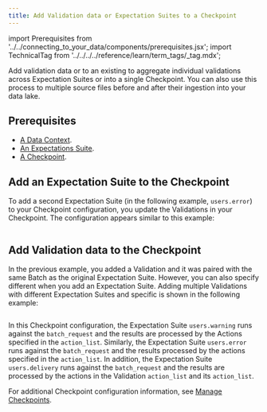 ```yaml
---
title: Add Validation data or Expectation Suites to a Checkpoint
---
```


import Prerequisites from '../../connecting_to_your_data/components/prerequisites.jsx';
import TechnicalTag from '../../../../reference/learn/term_tags/_tag.mdx';

Add validation data or <TechnicalTag tag="expectation_suite" text="Expectation Suites" /> to an existing <TechnicalTag tag="checkpoint" text="Checkpoint" /> to aggregate individual validations across Expectation Suites or <TechnicalTag tag="datasource" text="Data Sources" /> into a single Checkpoint. You can also use this process to <TechnicalTag tag="validation" text="Validate" /> multiple source files before and after their ingestion into your data lake.

## Prerequisites

<Prerequisites>

- [A Data Context](/oss/guides/setup/configuring_data_contexts/instantiating_data_contexts/instantiate_data_context.md).
- [An Expectations Suite](/oss/guides/expectations/how_to_create_and_edit_expectations_with_instant_feedback_from_a_sample_batch_of_data.md).
- [A Checkpoint](./how_to_create_a_new_checkpoint.md).

</Prerequisites>

## Add an Expectation Suite to the Checkpoint

To add a second Expectation Suite (in the following example, `users.error`) to your Checkpoint configuration, you update the Validations in your Checkpoint.  The configuration appears similar to this example:

```python title="Python" name="version-0.18 docs/docusaurus/docs/oss/guides/validation/checkpoints/how_to_add_validations_data_or_suites_to_a_checkpoint.py add_expectation_suite"
```

## Add Validation data to the Checkpoint

In the previous example, you added a Validation and it was paired with the same Batch as the original Expectation Suite.  However, you can also specify different <TechnicalTag tag="batch_request" text="Batch Requests" /> when you add an Expectation Suite.  Adding multiple Validations with different Expectation Suites and specific <TechnicalTag tag="action" text="Actions" /> is shown in the following example:

```python title="Python" name="version-0.18 docs/docusaurus/docs/oss/guides/validation/checkpoints/how_to_add_validations_data_or_suites_to_a_checkpoint.py add_validation"
```

In this Checkpoint configuration, the Expectation Suite `users.warning` runs against the `batch_request` and the results are processed by the Actions specified in the `action_list`. Similarly, the Expectation Suite `users.error` runs against the `batch_request` and the results processed by the actions specified in the `action_list`. In addition, the Expectation Suite `users.delivery` runs against the `batch_request` and the results are processed by the actions in the Validation `action_list` and its `action_list`.

For additional Checkpoint configuration information, see [Manage Checkpoints](./checkpoint_lp.md).
